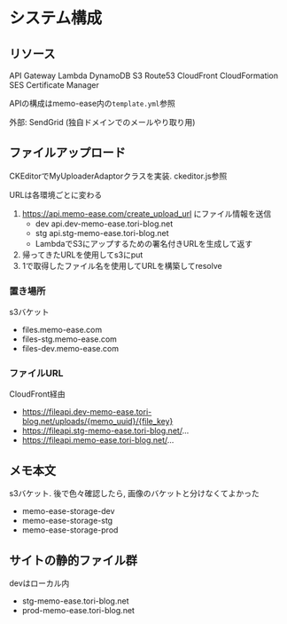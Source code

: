 # システム構成

## リソース

API Gateway
Lambda
DynamoDB
S3
Route53
CloudFront
CloudFormation
SES
Certificate Manager

APIの構成はmemo-ease内の`template.yml`参照

外部: SendGrid (独自ドメインでのメールやり取り用)

## ファイルアップロード

CKEditorでMyUploaderAdaptorクラスを実装. ckeditor.js参照

URLは各環境ごとに変わる

1. https://api.memo-ease.com/create_upload_url にファイル情報を送信
   * dev api.dev-memo-ease.tori-blog.net
   * stg api.stg-memo-ease.tori-blog.net
   * LambdaでS3にアップするための署名付きURLを生成して返す
2. 帰ってきたURLを使用してs3にput
3. 1で取得したファイル名を使用してURLを構築してresolve

### 置き場所

s3バケット

* files.memo-ease.com
* files-stg.memo-ease.com
* files-dev.memo-ease.com

### ファイルURL

CloudFront経由

* https://fileapi.dev-memo-ease.tori-blog.net/uploads/{memo_uuid}/{file_key}
* https://fileapi.stg-memo-ease.tori-blog.net/...
* https://fileapi.memo-ease.tori-blog.net/...

## メモ本文

s3バケット. 後で色々確認したら, 画像のバケットと分けなくてよかった

* memo-ease-storage-dev
* memo-ease-storage-stg
* memo-ease-storage-prod

## サイトの静的ファイル群

devはローカル内

* stg-memo-ease.tori-blog.net
* prod-memo-ease.tori-blog.net
